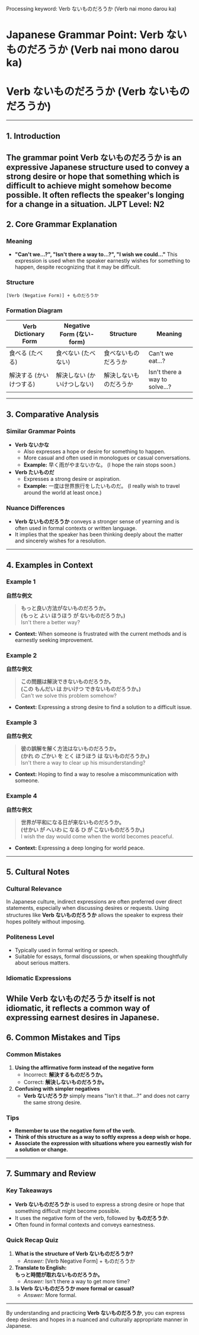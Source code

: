 Processing keyword: Verb ないものだろうか (Verb nai mono darou ka)
# Japanese Grammar Point: Verb ないものだろうか (Verb nai mono darou ka)
# Verb ないものだろうか (Verb ないものだろうか)

---
## 1. Introduction
The grammar point **Verb ないものだろうか** is an expressive Japanese structure used to convey a strong desire or hope that something which is difficult to achieve might somehow become possible. It often reflects the speaker's longing for a change in a situation.
**JLPT Level:** N2
---
## 2. Core Grammar Explanation
### Meaning
- **"Can't we...?", "Isn't there a way to...?", "I wish we could..."**
This expression is used when the speaker earnestly wishes for something to happen, despite recognizing that it may be difficult.
### Structure
```plaintext
[Verb (Negative Form)] + ものだろうか
```
### Formation Diagram
| Verb Dictionary Form | Negative Form (ない-form) | Structure                   | Meaning                        |
|----------------------|--------------------------|-----------------------------|--------------------------------|
| 食べる (たべる)       | 食べない (たべない)       | 食べないものだろうか         | Can't we eat...?               |
| 解決する (かいけつする) | 解決しない (かいけつしない) | 解決しないものだろうか       | Isn't there a way to solve...? |
---
## 3. Comparative Analysis
### Similar Grammar Points
- **Verb ないかな**
  - Also expresses a hope or desire for something to happen.
  - More casual and often used in monologues or casual conversations.
  - **Example:** 早く雨がやまないかな。 (I hope the rain stops soon.)
- **Verb たいものだ**
  - Expresses a strong desire or aspiration.
  - **Example:** 一度は世界旅行をしたいものだ。 (I really wish to travel around the world at least once.)
### Nuance Differences
- **Verb ないものだろうか** conveys a stronger sense of yearning and is often used in formal contexts or written language.
- It implies that the speaker has been thinking deeply about the matter and sincerely wishes for a resolution.
---
## 4. Examples in Context
### Example 1
**自然な例文**
> **もっと良い方法がないものだろうか。**  
> **(もっと よい ほうほう が ないものだろうか。)**  
> Isn't there a better way?
- **Context:** When someone is frustrated with the current methods and is earnestly seeking improvement.
### Example 2
**自然な例文**
> **この問題は解決できないものだろうか。**  
> **(この もんだい は かいけつ できないものだろうか。)**  
> Can't we solve this problem somehow?
- **Context:** Expressing a strong desire to find a solution to a difficult issue.
### Example 3
**自然な例文**
> **彼の誤解を解く方法はないものだろうか。**  
> **(かれ の ごかい を とく ほうほう は ないものだろうか。)**  
> Isn't there a way to clear up his misunderstanding?
- **Context:** Hoping to find a way to resolve a miscommunication with someone.
### Example 4
**自然な例文**
> **世界が平和になる日が来ないものだろうか。**  
> **(せかい が へいわ に なる ひ が こないものだろうか。)**  
> I wish the day would come when the world becomes peaceful.
- **Context:** Expressing a deep longing for world peace.
---
## 5. Cultural Notes
### Cultural Relevance
In Japanese culture, indirect expressions are often preferred over direct statements, especially when discussing desires or requests. Using structures like **Verb ないものだろうか** allows the speaker to express their hopes politely without imposing.
### Politeness Level
- Typically used in formal writing or speech.
- Suitable for essays, formal discussions, or when speaking thoughtfully about serious matters.
### Idiomatic Expressions
While **Verb ないものだろうか** itself is not idiomatic, it reflects a common way of expressing earnest desires in Japanese.
---
## 6. Common Mistakes and Tips
### Common Mistakes
1. **Using the affirmative form instead of the negative form**
   - Incorrect: **解決するものだろうか。**
   - Correct: **解決しないものだろうか。**
2. **Confusing with simpler negatives**
   - **Verb ないだろうか** simply means "Isn't it that...?" and does not carry the same strong desire.
### Tips
- **Remember to use the negative form of the verb.**
- **Think of this structure as a way to softly express a deep wish or hope.**
- **Associate the expression with situations where you earnestly wish for a solution or change.**
---
## 7. Summary and Review
### Key Takeaways
- **Verb ないものだろうか** is used to express a strong desire or hope that something difficult might become possible.
- It uses the negative form of the verb, followed by **ものだろうか**.
- Often found in formal contexts and conveys earnestness.
### Quick Recap Quiz
1. **What is the structure of Verb ないものだろうか?**
   - *Answer:* [Verb Negative Form] + ものだろうか
2. **Translate to English:**  
   **もっと時間が取れないものだろうか。**
   - *Answer:* Isn't there a way to get more time?
3. **Is Verb ないものだろうか more formal or casual?**
   - *Answer:* More formal.
---
By understanding and practicing **Verb ないものだろうか**, you can express deep desires and hopes in a nuanced and culturally appropriate manner in Japanese.
